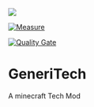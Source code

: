 <img src="http://ci.stiforr.com/app/rest/builds/buildType:Generitech_Develop/statusIcon"/> 

[![Measure](http://sonar.stiforr.com/api/badges/gate?key=Generitech&metric=blocker_violations)](http://sonar.stiforr.com/dashboard/index/Generitech)

[![Quality Gate](http://sonar.stiforr.com/api/badges/gate?key=Generitech)](http://sonar.stiforr.com/dashboard/index/Generitech)

# GeneriTech
A minecraft Tech Mod
